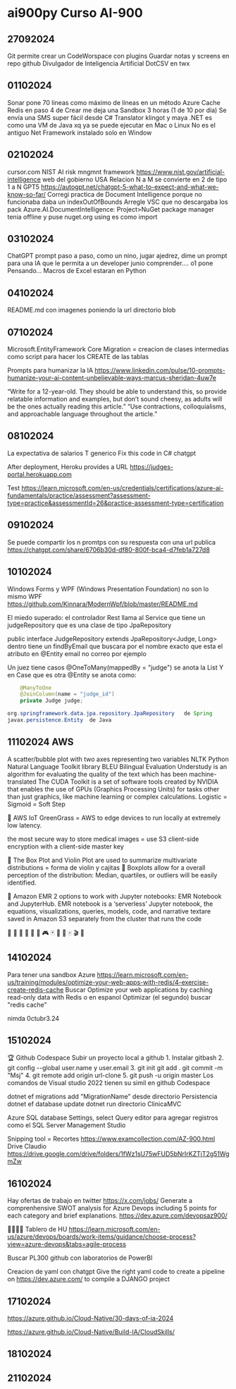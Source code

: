 # ai900py Curso AI-900

## 27092024

Git permite crear un CodeWorspace con plugins
Guardar notas y screens en repo github
Divulgador de Inteligencia Artificial DotCSV en twx

## 01102024

Sonar pone 70 lineas como máximo de líneas en un método
Azure Cache Redis en paso 4 de Crear me deja una Sandbox 3 horas (1 de 10 por día)
Se envía una SMS super fácil desde C#
Translator klingot y maya
.NET es como una VM de Java xq ya se puede ejecutar en Mac o Linux
No es el antiguo Net Framework instalado solo en Window

## 02102024

cursor.com
NIST AI risk mngmnt framework https://www.nist.gov/artificial-intelligence web del gobierno USA
Relacion N a M se convierte en 2 de tipo 1 a N
GPT5 https://autogpt.net/chatgpt-5-what-to-expect-and-what-we-know-so-far/
Corregi practica de Document Intelligence porque no funcionaba daba un indexOutOfBounds
Arregle VSC que no descargaba los pack Azure.AI.DocumentIntelligence: Project>NuGet package manager tenia offline y puse nuget.org
using es como import

## 03102024

ChatGPT prompt paso a paso, como un nino, jugar ajedrez, dime un prompt para una IA que le permita a un developer junio comprender....
o1 pone Pensando...
Macros de Excel estaran en Python

## 04102024

README.md con imagenes poniendo la url directorio blob

## 07102024

Microsoft.EntityFramework Core
Migration = creacion de clases intermedias como script para hacer los CREATE de las tablas

Prompts para humanizar la IA https://www.linkedin.com/pulse/10-prompts-humanize-your-ai-content-unbelievable-ways-marcus-sheridan-4uw7e

“Write for a 12-year-old. They should be able to understand this, so provide relatable information and examples, but don’t sound cheesy, as adults will be the ones actually reading this article.”
“Use contractions, colloquialisms, and approachable language throughout the article.”

## 08102024

La expectativa de salarios
T generico
Fix this code in C#  chatgpt

After deployment, Heroku provides a URL https://judges-portal.herokuapp.com

Test
https://learn.microsoft.com/en-us/credentials/certifications/azure-ai-fundamentals/practice/assessment?assessment-type=practice&assessmentId=26&practice-assessment-type=certification

## 09102024

Se puede compartir los n promtps con su respuesta con una url publica
https://chatgpt.com/share/6706b30d-df80-800f-bca4-d7feb1a727d8

## 10102024

Windows Forms y WPF (Windows Presentation Foundation) no son lo mismo
WPF https://github.com/Kinnara/ModernWpf/blob/master/README.md

El miedo superado: el controlador Rest llama al Service que tiene un judgeRepository que es una clase de tipo JpaRepository

public interface JudgeRepository extends JpaRepository<Judge, Long> 
dentro tiene un findByEmail que buscara por el nombre exacto que esta el atributo en @Entity
email no correo por ejemplo

Un juez tiene casos @OneToMany(mappedBy = "judge") se anota la List<Case>
Y en Case que es otra @Entity se anota como:

```java
    @ManyToOne
    @JoinColumn(name = "judge_id")
    private Judge judge;
```

```java
org.springframework.data.jpa.repository.JpaRepository   de Spring
javax.persistence.Entity  de Java
```

## 11102024 AWS

A scatter/bubble plot with two axes representing two variables
NLTK Python Natural Language Toolkit library
BLEU Bilingual Evaluation Understudy is an algorithm for evaluating the quality of the text which has been machine-translated
The CUDA Toolkit is a set of software tools created by NVIDIA that enables the use of GPUs (Graphics Processing Units) for tasks other than just graphics, like machine learning or complex calculations.
Logistic = Sigmoid = Soft Step

👾 AWS IoT GreenGrass = AWS to edge devices to run locally at extremely low latency. 

the most secure way to store medical images = use S3 client-side encryption with a client-side master key

👾 The Box Plot and Violin Plot are used to summarize multivariate distributions = forma de violin y cajitas
👾 Boxplots allow for a overall perception of the distribution: Median, quartiles, or outliers will be easily identified.

💎 Amazon EMR 2 options to work with Jupyter notebooks: EMR Notebook and JupyterHub. 
EMR notebook is a ‘serverless’ Jupyter notebook, the equations, visualizations, queries, models, code, and narrative textare saved in Amazon S3 separately from the cluster that runs the code

💎 💍  🎼 🎹 🎻 👾 🎮 🃏  🎲 🎯 🀄 🎬 📝

## 14102024
Para tener una sandbox Azure https://learn.microsoft.com/en-us/training/modules/optimize-your-web-apps-with-redis/4-exercise-create-redis-cache
Buscar Optimize your web applications by caching read-only data with Redis o en espanol Optimizar (el segundo)  buscar "redis cache"

nimda 0ctubr3.24

## 15102024

🏆 Github Codespace
Subir un proyecto local a github   1. Instalar gitbash 2. git config --global user.name   y  user.email  3. git init   git add .   git commit -m "Msj"  4. git remote add origin url-clone  5. git push -u origin master
Los comandos de Visual studio 2022 tienen su simil en github Codespace

dotnet ef migrations add "MigrationName"     desde directorio Persistencia
dotnet ef database update
dotnet run    directorio ClinicaMVC

Azure SQL database Settings, select Query editor  para agregar registros como el SQL Server Management Studio

Snipping tool = Recortes
https://www.examcollection.com/AZ-900.html
Drive Claudio https://drive.google.com/drive/folders/1fWz1sU75wFUD5bNrIrKZTjT2g51WgmZw

## 16102024
Hay ofertas de trabajo en twitter https://x.com/jobs/
Generate a comprenhensive SWOT analysis for Azure Devops including 5 points for each category and brief explanations.
https://dev.azure.com/devopsaz900/

🎴🎴🎴🎴 Tablero de HU
https://learn.microsoft.com/en-us/azure/devops/boards/work-items/guidance/choose-process?view=azure-devops&tabs=agile-process

Buscar PL300 github con laboratorios de PowerBI

Creacion de yaml con chatgpt Give the right yaml code to create a pipeline on https://dev.azure.com/ to compile a DJANGO project

## 17102024

https://azure.github.io/Cloud-Native/30-days-of-ia-2024

https://azure.github.io/Cloud-Native/Build-IA/CloudSkills/


## 18102024

## 21102024
